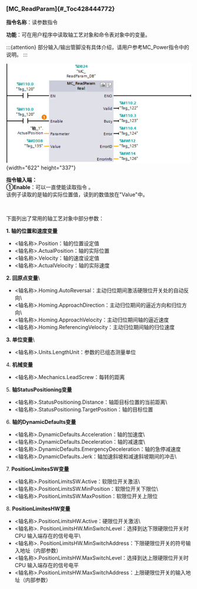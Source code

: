 ### [MC_ReadParam]{#_Toc428444772}

**指令名称**：读参数指令

**功能**：可在用户程序中读取轴工艺对象和命令表对象中的变量。

:::{attention}
部分输入/输出管脚没有具体介绍，请用户参考MC_Power指令中的说明。
:::

![](images/12-1.jpg){width="622" height="337"}

**指令输入端：** \
**①Enable**：可以一直使能读取指令 。\
该例子读取的是轴的实际位置值，读到的数值放在"Value"中。

 

下面列出了常用的轴工艺对象中部分参数：

**1. 轴的位置和速度变量**

-   \<轴名称\>.Position：轴的位置设定值
-   \<轴名称\>.ActualPosition：轴的实际位置
-   \<轴名称\>.Velocity：轴的速度设定值
-   \<轴名称\>.ActualVelocity：轴的实际速度

**2. 回原点变量**\

-   \<轴名称\>.Homing.AutoReversal：主动归位期间激活硬限位开关处的自动反向\
-   \<轴名称\>.Homing.ApproachDirection：主动归位期间的逼近方向和归位方向\
-   \<轴名称\>.Homing.ApproachVelocity：主动归位期间轴的逼近速度
-   \<轴名称\>.Homing.ReferencingVelocity：主动归位期间轴的归位速度

**3. 单位变量**\

-   \<轴名称\>.Units.LengthUnit：参数的已组态测量单位

4\. **机械变量**

-   \<轴名称\>.Mechanics.LeadScrew：每转的距离

5\. **轴StatusPositioning变量**

-   \<轴名称\>.StatusPositioning.Distance：轴距目标位置的当前距离\
-   \<轴名称\>.StatusPositioning.TargetPosition：轴的目标位置

6\. **轴的DynamicDefaults变量**

-   \<轴名称\>.DynamicDefaults.Acceleration：轴的加速度\
-   \<轴名称\>.DynamicDefaults.Deceleration：轴的减速度\
-   \<轴名称\>.DynamicDefaults.EmergencyDeceleration：轴的急停减速度
-   \<轴名称\>.DynamicDefaults.Jerk：轴加速斜坡和减速斜坡期间的冲击\

7\. **PositionLimitesSW变量**

-   \<轴名称\>.PositionLimitsSW.Active：软限位开关激活\
-   \<轴名称\>.PositionLimitsSW.MinPosition：软限位开关下限位\
-   \<轴名称\>.PositionLimitsSW.MaxPosition：软限位开关上限位

8\. **PositionLimitesHW变量**

-   \<轴名称\>.PositionLimitsHW.Active：硬限位开关激活\
-   \<轴名称\>.
    PositionLimitsHW.MinSwitchLevel：选择到达下限硬限位开关时 CPU
    输入端存在的信号电平\
-   \<轴名称\>.
    PositionLimitsHW.MinSwitchAddress：下限硬限位开关的符号输入地址（内部参数）
-   \<轴名称\>.PositionLimitsHW.MaxSwitchLevel：选择到达上限硬限位开关时
    CPU 输入端存在的信号电平
-   \<轴名称\>.PositionLimitsHW.MaxSwitchAddress：上限硬限位开关的输入地址（内部参数）
